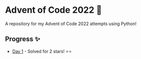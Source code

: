 # Advent of Code 2022 🎄

A repository for my Advent of Code 2022 attempts using Python!

## Progress ✨

* [Day 1](day1.py) - Solved for 2 stars! ⭐⭐